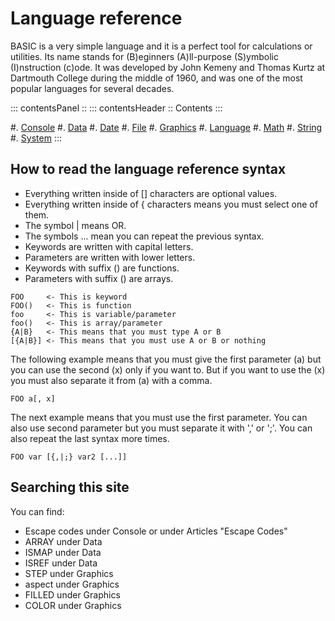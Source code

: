 Language reference
==================

BASIC is a very simple language and it is a perfect tool for calculations or utilities.
Its name stands for (B)eginners (A)ll-purpose (S)ymbolic (I)nstruction (c)ode. It was developed by John
Kemeny and Thomas Kurtz at Dartmouth College during the middle of 1960, and was one of the most
popular languages for several decades.

::: contentsPanel ::
::: contentsHeader ::
Contents
:::

#. [Console](/pages/console.html)
#. [Data](/pages/data.html)
#. [Date](/pages/date.html)
#. [File](/pages/file.html)
#. [Graphics](/pages/graphics.html)
#. [Language](/pages/language.html)
#. [Math](/pages/math.html)
#. [String](/pages/string.html)
#. [System](/pages/system.html)
:::

How to read the language reference syntax
-----------------------------------------

+ Everything written inside of [] characters are optional values.
+ Everything written inside of { characters means you must select one of them.
+ The symbol | means OR.
+ The symbols ... mean you can repeat the previous syntax.
+ Keywords are written with capital letters.
+ Parameters are written with lower letters.
+ Keywords with suffix () are functions.
+ Parameters with suffix () are arrays.

~~~
FOO     <- This is keyword
FOO()   <- This is function
foo     <- This is variable/parameter
foo()   <- This is array/parameter
{A|B}   <- This means that you must type A or B
[{A|B}] <- This means that you must use A or B or nothing
~~~

The following example means that you must give the first parameter (a) but you can use the second (x)
only if you want to. But if you want to use the (x) you must also separate it from (a) with a comma.

~~~
FOO a[, x]
~~~

The next example means that you must use the first parameter. You can also use second parameter
but you must separate it with ',' or ';'. You can also repeat the last syntax more times.

~~~
FOO var [{,|;} var2 [...]]
~~~

Searching this site
----------------

You can find:

- Escape codes under Console or under Articles "Escape Codes"
- ARRAY under Data
- ISMAP under Data
- ISREF under Data
- STEP under Graphics
- aspect under Graphics
- FILLED under Graphics
- COLOR under Graphics

